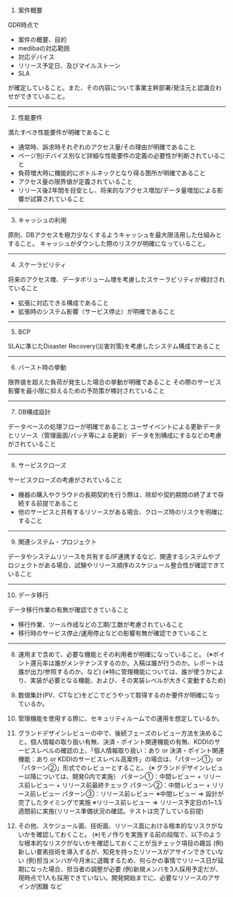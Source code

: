 1. 案件概要

GDR時点で
- 案件の概要、目的
- medibaの対応範囲
- 対応デバイス
- リリース予定日、及びマイルストーン
- SLA

が確定していること。また、その内容について事業主幹部署/発注元と認識合わせができていること。

----

2. 性能要件

満たすべき性能要件が明確であること
- 通常時、訴求時それぞれのアクセス量/その理由が明確であること
- ページ別/デバイス別など詳細な性能要件の定義の必要性が判断されていること
- 負荷増大時に機能的にボトルネックとなり得る箇所が明確であること
- アクセス量の限界値が定義されていること
- リリース後2年間を目安とし、将来的なアクセス増加/データ量増加による影響が試算されていること

----

3. キャッシュの利用

原則、DBアクセスを極力少なくするようキャッシュを最大限活用した仕組みとすること。
キャッシュがダウンした際のリスクが明確になっていること。

----

4. スケーラビリティ

将来のアクセス増、データボリューム増を考慮したスケーラビリティが検討されていること
- 拡張に対応できる構成であること
- 拡張時のシステム影響（サービス停止）が明確であること

----

5. BCP

SLAに準じたDisaster Recovery(災害対策)を考慮したシステム構成であること

----

6. バースト時の挙動

限界値を超えた負荷が発生した場合の挙動が明確であること
その際のサービス影響を最小限に抑えるための予防策が検討されていること

----

7. DB構成設計

データベースの処理フローが明確であること
ユーザイベントによる更新データとリソース（管理画面/バッチ等による更新）データを別構成にするなどの考慮がされていること

----

8. サービスクローズ

サービスクローズの考慮がされていること
- 機器の購入やクラウドの長期契約を行う際は、除却や契約期間の終了まで存続する前提であること
- 他のサービスと共有するリソースがある場合、クローズ時のリスクを明確にすること

----

9. 関連システム・プロジェクト

データやシステムリソースを共有する/IF連携するなど、関連するシステムやプロジェクトがある場合、試験やリリース順序のスケジュール整合性が確認できていること

----

10. データ移行

データ移行作業の有無が確認できていること
- 移行作業、ツール作成などの工期/工数が考慮されていること
- 移行時のサービス停止/運用停止などの影響有無が確認できていること

----

8. 運用まで含めて、必要な機能とその利用者が明確になっていること。
(※ポイント還元率は誰がメンテナンスするのか。入稿は誰が行うのか。レポートは誰が出力/参照するのか。など)
(※特に管理機能については、誰が使うかにより、実装が必要となる機能、および、その実装レベルが大きく変動するため)

9. 数値集計(PV、CTなど)をどこでどうやって取得するのか要件が明確になっているか。

10. 管理機能を使用する際に、セキュリティルームでの運用を想定しているか。

11. グランドデザインレビューの中で、後続フェーズのレビュー方法を決めること。個人情報の取り扱い有無、決済・ポイント関連機能の有無、KDDIのサービスレベルの確認の上、「個人情報取り扱い：あり or 決済・ポイント関連機能：あり or KDDIのサービスレベル高案件」の場合は、「パターン①」or「パターン②」形式でのレビューとすること。
(※ グランドデザインレビュー以降については、開発G内で実施）
パターン①：中間レビュー + リリース前レビュー + リリース前最終チェック
パターン②：中間レビュー + リリース前レビュー
パターン③：リリース前レビュー
※中間レビュー ⇒ 設計が完了したタイミングで実施
※リリース前レビュー ⇒ リリース予定日の1~1.5週間前に実施(リリース準備状況の確認。テストは完了している前提)

12. その他、スケジュール面、技術面、リソース面における根本的なリスクがないかを確認しておくこと。
(※)モノ作りを実施する前の段階で、以下のような根本的なリスクがないかを確認しておくことが当チェック項目の趣旨
(例)新しい要素技術を導入するが、知見を持ったリソースがアサインできていない
(例)担当メンバが今月末に退職するため、何らかの事情でリリース日が延期になった場合、担当者の調整が必要
(例)新規メンバを3人採用予定だが、現時点で1人も採用できていない。開発開始までに、必要なリソースのアサインが困難
など
